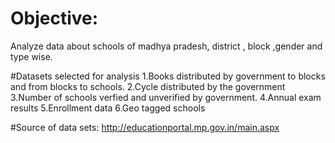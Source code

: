 # Objective:
  Analyze data about schools of madhya pradesh, district , block ,gender and type wise.
  
  
#Datasets selected for analysis
  1.Books distributed by government to blocks and from blocks to schools.
  2.Cycle distributed by the government
  3.Number of schools verfied and unverified by government.
  4.Annual exam results
  5.Enrollment data
  6.Geo tagged schools 
  
  
#Source of data sets:
   http://educationportal.mp.gov.in/main.aspx
